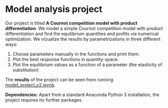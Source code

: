 # Model analysis project

Our project is titled **A Cournot competition model with product differentiation**.
We model a simple Cournot competition model with product differentiation and find the equilibrium quantities and profits via numerical optimization.
We vizualize the results by parametrizations in three different ways:
1. Choose parameters manually in the functions and print them.
2. Plot the best response functions in quantity-space.
3. Plot the equilibrium values as a function of a parameter (the elasticity of substitution)

The **results** of the project can be seen from running [model_project_v2.ipynb](model_project_v2.ipynb).

**Dependencies:** Apart from a standard Anaconda Python 3 installation, the project requires no further packages.
